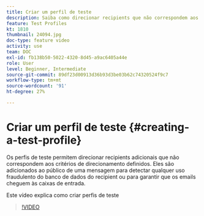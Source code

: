 ```yaml
---
title: Criar um perfil de teste
description: Saiba como direcionar recipients que não correspondem aos critérios de direcionamento definidos para detectar qualquer uso fraudulento do banco de dados do seu recipient ou para garantir que os emails cheguem às caixas de entrada.
feature: Test Profiles
kt: 1810
thumbnail: 24094.jpg
doc-type: feature video
activity: use
team: DOC
exl-id: fb138b50-5022-4320-8d45-a9ac6405a44e
role: User
level: Beginner, Intermediate
source-git-commit: 89df23d00913d36b93d3be03b62c74320524f9c7
workflow-type: tm+mt
source-wordcount: '91'
ht-degree: 27%

---
```


# Criar um perfil de teste {#creating-a-test-profile}

Os perfis de teste permitem direcionar recipients adicionais que não correspondem aos critérios de direcionamento definidos. Eles são adicionados ao público de uma mensagem para detectar qualquer uso fraudulento do banco de dados do recipient ou para garantir que os emails cheguem às caixas de entrada.

Este vídeo explica como criar perfis de teste

>[!VIDEO](https://video.tv.adobe.com/v/24094?quality=12&learn=on)
